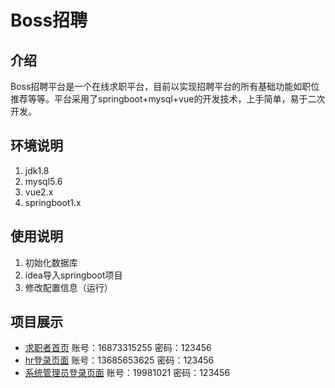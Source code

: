# Boss招聘

## 介绍
Boss招聘平台是一个在线求职平台，目前以实现招聘平台的所有基础功能如职位推荐等等。平台采用了springboot+mysql+vue的开发技术，上手简单，易于二次开发。

## 环境说明

1. jdk1.8
2. mysql5.6
3. vue2.x
4. springboot1.x

## 使用说明

1.  初始化数据库
2.  idea导入springboot项目
3.  修改配置信息（运行）

## 项目展示
* [求职者首页](http://106.12.105.43:9091/)    账号：16873315255 密码：123456
* [hr登录页面](http://106.12.105.43:9091/hr/login)     账号：13685653625 密码：123456
* [系统管理员登录页面](http://106.12.105.43:9091/manager/login)     账号：19981021 密码：123456

